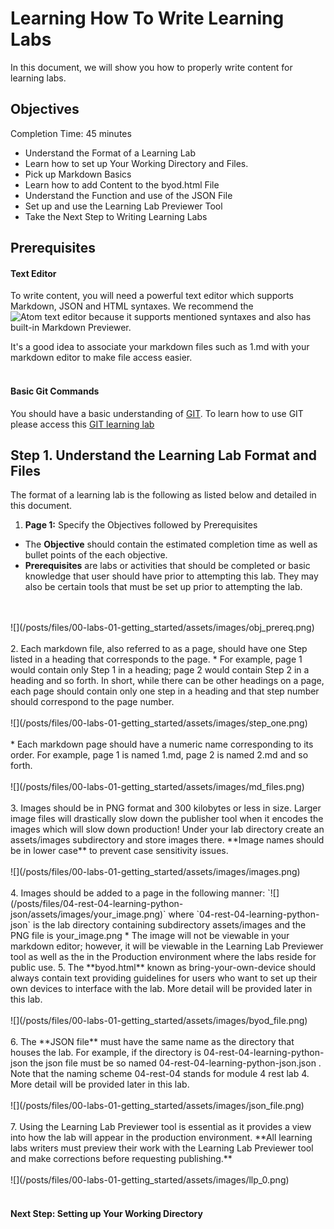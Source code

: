 # Learning How To Write Learning Labs #

In this document, we will show you how to properly write content for learning labs.

## Objectives ##

Completion Time: 45 minutes

* Understand the Format of a Learning Lab
* Learn how to set up Your Working Directory and Files.
* Pick up Markdown Basics
* Learn how to add Content to the byod.html File
* Understand the Function and use of the JSON File
* Set up and use the Learning Lab Previewer Tool
* Take the Next Step to Writing Learning Labs


## Prerequisites

#### Text Editor
To write content, you will need a powerful text editor which supports Markdown, JSON and HTML syntaxes.  We recommend the ![Atom text editor](https://atom.io/) because it supports mentioned syntaxes and also has built-in Markdown Previewer.

It's a good idea to associate your markdown files such as 1.md with your markdown editor to make file access easier.
<br/>
<br/>
#### Basic Git Commands
You should have a basic understanding of [GIT](https://git-scm.com/). To learn how to use GIT please access this [GIT learning lab](https://learninglabs.cisco.com/lab/git-intro/step/1)

## Step 1. Understand the Learning Lab Format and Files
The format of a learning lab is the following as listed below and detailed in this document.

1. **Page 1:** Specify the Objectives followed by Prerequisites
  *  The **Objective** should contain the estimated completion time as well as bullet points of the each objective.
  * **Prerequisites** are labs or activities that should be completed or basic knowledge that user should have prior to attempting this lab.  They may also be certain tools that must be set up prior to attempting the lab.
  <br/>
  <br/>
  ![](/posts/files/00-labs-01-getting_started/assets/images/obj_prereq.png)
  <br/>
  <br/>
2. Each markdown file, also referred to as a page, should have one Step listed in a heading that corresponds to the page.  
  * For example, page 1 would contain only Step 1 in a heading; page 2 would contain Step 2 in a heading and so forth.  In short, while there can be other headings on a page, each page should contain only one step in a heading and that step number should correspond to the page number.
  <br/>
  <br/>
  ![](/posts/files/00-labs-01-getting_started/assets/images/step_one.png)
  <br/>
  <br/>
  *  Each markdown page should have a numeric name corresponding to its order.  For example, page 1 is named 1.md, page 2 is named 2.md and so forth.
  <br/>
  <br/>
  ![](/posts/files/00-labs-01-getting_started/assets/images/md_files.png)
  <br/>
  <br/>  
3. Images should be in PNG format and 300 kilobytes or less in size.  Larger image files will drastically slow down the publisher tool when it encodes the images which will slow down production! Under your lab directory create an assets/images subdirectory and store images there. **Image names should be in lower case** to prevent case sensitivity issues.<br/><br/>
![](/posts/files/00-labs-01-getting_started/assets/images/images.png)
<br/>
<br/>  
4. Images should be added to a page in the following manner: `![](/posts/files/04-rest-04-learning-python-json/assets/images/your_image.png)` where `04-rest-04-learning-python-json` is the lab directory containing subdirectory assets/images and the PNG file is your_image.png
  * The image will not be viewable in your markdown editor; however, it will be viewable in the Learning Lab Previewer tool as well as the in the Production environment where the labs reside for public use.
5.  The **byod.html** known as bring-your-own-device should always contain text providing guidelines for users who want to set up their own devices to interface with the lab.  More detail will be provided later in this lab.<br/><br/>
![](/posts/files/00-labs-01-getting_started/assets/images/byod_file.png)
<br/>
<br/>  
6. The **JSON file** must have the same name as the directory that houses the lab.  For example, if the directory is 04-rest-04-learning-python-json the json file must be so named 04-rest-04-learning-python-json.json .  Note that the naming scheme 04-rest-04 stands for module 4 rest lab 4. More detail will be provided later in this lab.<br/><br/>
![](/posts/files/00-labs-01-getting_started/assets/images/json_file.png)
<br/>
<br/>  
7. Using the Learning Lab Previewer tool is essential as it provides a view into how the lab will appear in the production environment.  **All learning labs writers must preview their work with the Learning Lab Previewer tool and make corrections before requesting publishing.**<br/><br/>
![](/posts/files/00-labs-01-getting_started/assets/images/llp_0.png)
<br/>
<br/>  


#### Next Step: Setting up Your Working Directory
